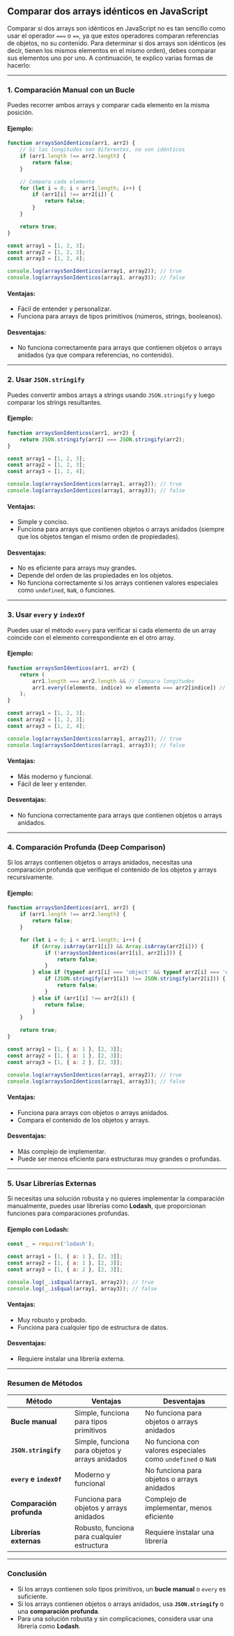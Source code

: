 ## Comparar dos arrays idénticos en JavaScript
Comparar si dos arrays son idénticos en JavaScript no es tan sencillo como usar el operador `===` o `==`, ya que estos operadores comparan referencias de objetos, no su contenido. Para determinar si dos arrays son idénticos (es decir, tienen los mismos elementos en el mismo orden), debes comparar sus elementos uno por uno. A continuación, te explico varias formas de hacerlo:

---

### 1. **Comparación Manual con un Bucle**
Puedes recorrer ambos arrays y comparar cada elemento en la misma posición.

#### Ejemplo:
```javascript
function arraysSonIdenticos(arr1, arr2) {
    // Si las longitudes son diferentes, no son idénticos
    if (arr1.length !== arr2.length) {
        return false;
    }

    // Compara cada elemento
    for (let i = 0; i < arr1.length; i++) {
        if (arr1[i] !== arr2[i]) {
            return false;
        }
    }

    return true;
}

const array1 = [1, 2, 3];
const array2 = [1, 2, 3];
const array3 = [1, 2, 4];

console.log(arraysSonIdenticos(array1, array2)); // true
console.log(arraysSonIdenticos(array1, array3)); // false
```

#### Ventajas:
- Fácil de entender y personalizar.
- Funciona para arrays de tipos primitivos (números, strings, booleanos).

#### Desventajas:
- No funciona correctamente para arrays que contienen objetos o arrays anidados (ya que compara referencias, no contenido).

---

### 2. **Usar `JSON.stringify`**
Puedes convertir ambos arrays a strings usando `JSON.stringify` y luego comparar los strings resultantes.

#### Ejemplo:
```javascript
function arraysSonIdenticos(arr1, arr2) {
    return JSON.stringify(arr1) === JSON.stringify(arr2);
}

const array1 = [1, 2, 3];
const array2 = [1, 2, 3];
const array3 = [1, 2, 4];

console.log(arraysSonIdenticos(array1, array2)); // true
console.log(arraysSonIdenticos(array1, array3)); // false
```

#### Ventajas:
- Simple y conciso.
- Funciona para arrays que contienen objetos o arrays anidados (siempre que los objetos tengan el mismo orden de propiedades).

#### Desventajas:
- No es eficiente para arrays muy grandes.
- Depende del orden de las propiedades en los objetos.
- No funciona correctamente si los arrays contienen valores especiales como `undefined`, `NaN`, o funciones.

---

### 3. **Usar `every` y `indexOf`**
Puedes usar el método `every` para verificar si cada elemento de un array coincide con el elemento correspondiente en el otro array.

#### Ejemplo:
```javascript
function arraysSonIdenticos(arr1, arr2) {
    return (
        arr1.length === arr2.length && // Compara longitudes
        arr1.every((elemento, indice) => elemento === arr2[indice]) // Compara elementos
    );
}

const array1 = [1, 2, 3];
const array2 = [1, 2, 3];
const array3 = [1, 2, 4];

console.log(arraysSonIdenticos(array1, array2)); // true
console.log(arraysSonIdenticos(array1, array3)); // false
```

#### Ventajas:
- Más moderno y funcional.
- Fácil de leer y entender.

#### Desventajas:
- No funciona correctamente para arrays que contienen objetos o arrays anidados.

---

### 4. **Comparación Profunda (Deep Comparison)**
Si los arrays contienen objetos o arrays anidados, necesitas una comparación profunda que verifique el contenido de los objetos y arrays recursivamente.

#### Ejemplo:
```javascript
function arraysSonIdenticos(arr1, arr2) {
    if (arr1.length !== arr2.length) {
        return false;
    }

    for (let i = 0; i < arr1.length; i++) {
        if (Array.isArray(arr1[i]) && Array.isArray(arr2[i])) {
            if (!arraysSonIdenticos(arr1[i], arr2[i])) {
                return false;
            }
        } else if (typeof arr1[i] === 'object' && typeof arr2[i] === 'object') {
            if (JSON.stringify(arr1[i]) !== JSON.stringify(arr2[i])) {
                return false;
            }
        } else if (arr1[i] !== arr2[i]) {
            return false;
        }
    }

    return true;
}

const array1 = [1, { a: 1 }, [2, 3]];
const array2 = [1, { a: 1 }, [2, 3]];
const array3 = [1, { a: 2 }, [2, 3]];

console.log(arraysSonIdenticos(array1, array2)); // true
console.log(arraysSonIdenticos(array1, array3)); // false
```

#### Ventajas:
- Funciona para arrays con objetos o arrays anidados.
- Compara el contenido de los objetos y arrays.

#### Desventajas:
- Más complejo de implementar.
- Puede ser menos eficiente para estructuras muy grandes o profundas.

---

### 5. **Usar Librerías Externas**
Si necesitas una solución robusta y no quieres implementar la comparación manualmente, puedes usar librerías como **Lodash**, que proporcionan funciones para comparaciones profundas.

#### Ejemplo con Lodash:
```javascript
const _ = require('lodash');

const array1 = [1, { a: 1 }, [2, 3]];
const array2 = [1, { a: 1 }, [2, 3]];
const array3 = [1, { a: 2 }, [2, 3]];

console.log(_.isEqual(array1, array2)); // true
console.log(_.isEqual(array1, array3)); // false
```

#### Ventajas:
- Muy robusto y probado.
- Funciona para cualquier tipo de estructura de datos.

#### Desventajas:
- Requiere instalar una librería externa.

---

### Resumen de Métodos

| Método                     | Ventajas                                                                 | Desventajas                                                          |
|----------------------------|--------------------------------------------------------------------------|----------------------------------------------------------------------|
| **Bucle manual**           | Simple, funciona para tipos primitivos                                   | No funciona para objetos o arrays anidados                           |
| **`JSON.stringify`**       | Simple, funciona para objetos y arrays anidados                          | No funciona con valores especiales como `undefined` o `NaN`          |
| **`every` e `indexOf`**    | Moderno y funcional                                                      | No funciona para objetos o arrays anidados                           |
| **Comparación profunda**   | Funciona para objetos y arrays anidados                                  | Complejo de implementar, menos eficiente                             |
| **Librerías externas**     | Robusto, funciona para cualquier estructura                              | Requiere instalar una librería                                       |

---

### Conclusión
- Si los arrays contienen solo tipos primitivos, un **bucle manual** o `every` es suficiente.
- Si los arrays contienen objetos o arrays anidados, usa **`JSON.stringify`** o una **comparación profunda**.
- Para una solución robusta y sin complicaciones, considera usar una librería como **Lodash**.